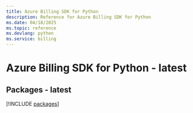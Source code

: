 ```yaml
---
title: Azure Billing SDK for Python
description: Reference for Azure Billing SDK for Python
ms.date: 04/18/2025
ms.topic: reference
ms.devlang: python
ms.service: billing
---
```

# Azure Billing SDK for Python - latest
## Packages - latest
[!INCLUDE [packages](billing-index.md)]